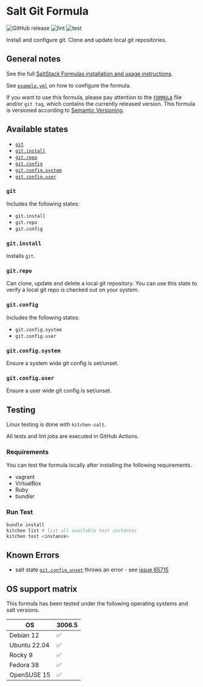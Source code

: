 # Salt Git Formula

![GitHub release](https://img.shields.io/github/v/release/genaumann/salt-git-formula)
![lint][lint_badge]
![test][test_badge]

Install and configure git.
Clone and update local git repositories.

## General notes

See the full [SaltStack Formulas installation and usage instructions][install].

See [`example.yml`](example.yml) on how to configure the formula.

If you want to use this formula, please pay attention to the [`FORMULA`](FORMULA) file and/or `git tag`,
which contains the currently released version.
This formula is versioned according to [Semantic Versioning](http://semver.org/).

## Available states

- [`git`](git/init.sls)
- [`git.install`](git/install.sls)
- [`git.repo`](git/repo.sls)
- [`git.config`](git/config/init.sls)
- [`git.config.system`](git/config/system.sls)
- [`git.config.user`](git/config/user.sls)

### `git`

Includes the following states:

- `git.install`
- `git.repo`
- `git.config`

### `git.install`

Installs `git`.

### `git.repo`

Can clone, update and delete a local git repository.
You can use this state to verify a local git repo is checked out on your system.

### `git.config`

Includes the following states:

- `git.config.system`
- `git.config.user`

### `git.config.system`

Ensure a system wide git config is set/unset.

### `git.config.user`

Ensure a user wide git config is set/unset.

## Testing

Linux testing is done with `kitchen-salt`.

All tests and lint jobs are executed in GitHub Actions.

### Requirements

You can test the formula locally after installing the following requirements.

- vagrant
- VirtualBox
- Ruby
- bundler

### Run Test

```bash
bundle install
kitchen list # list all available test instances
kitchen test <instance>
```

## Known Errors

- salt state [`git.config_unset`][config_unset] throws an error - see [issue 65715][issue]

## OS support matrix

This formula has been tested under the following operating systems and salt versions.

| OS           | 3006.5 |
| ------------ | ------ |
| Debian 12    | ✅     |
| Ubuntu 22.04 | ✅     |
| Rocky 9      | ✅     |
| Fedora 38    | ✅     |
| OpenSUSE 15  | ✅     |

[install]: https://docs.saltproject.io/en/latest/topics/development/conventions/formulas.html
[config_unset]: https://docs.saltproject.io/en/latest/ref/states/all/salt.states.git.html#salt.states.git.config_unset
[issue]: https://github.com/saltstack/salt/issues/65715
[lint_badge]: https://github.com/genaumann/salt-git-formula/actions/workflows/lint.yml/badge.svg?branch=main
[test_badge]: https://github.com/genaumann/salt-git-formula/actions/workflows/salt-kitchen.yml/badge.svg?branch=main
